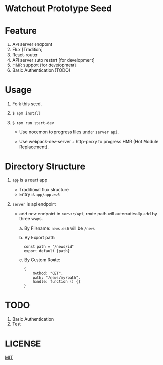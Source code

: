 # Watchout Prototype Seed

# Feature

1. API server endpoint
2. Flux [Tradition]
3. React-router
4. API server auto restart [for development]
5. HMR support [for development]
6. Basic Authentication (TODO)

# Usage

1. Fork this seed.
2. `$ npm install`
3. `$ npm run start-dev`

    * Use nodemon to progress files under `server`, `api`.

    * Use webpack-dev-server + http-proxy to progress HMR (Hot Module Replacement).
    
# Directory Structure

1. `app` is a react app
    * Traditional flux structure
    * Entry is `app/app.es6`

2. `server` is api endpoint
    * add new endpoint in `server/api`, route path will automatically add by three ways.

        a. By Filename: `news.es6` will be `/news`

        b. By Export path:

            const path = "/news/id"
            export default {path}
        c. By Custom Route:

            {
                method: "GET",
                path: "/news/my/path",
                handle: function () {}
            }

# TODO

1. Basic Authentication
2. Test

# LICENSE

[MIT](LICENSE.md)
